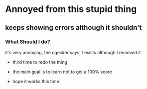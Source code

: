 # Annoyed from this stupid thing 

## keeps showing errors although it shouldn't

### What Should I do?

it's very annoying, the cgecker says it exists although I removed it

* third time to redo the thing

* the main goal is to learn not to get a 100% score

* hope it works this time 

